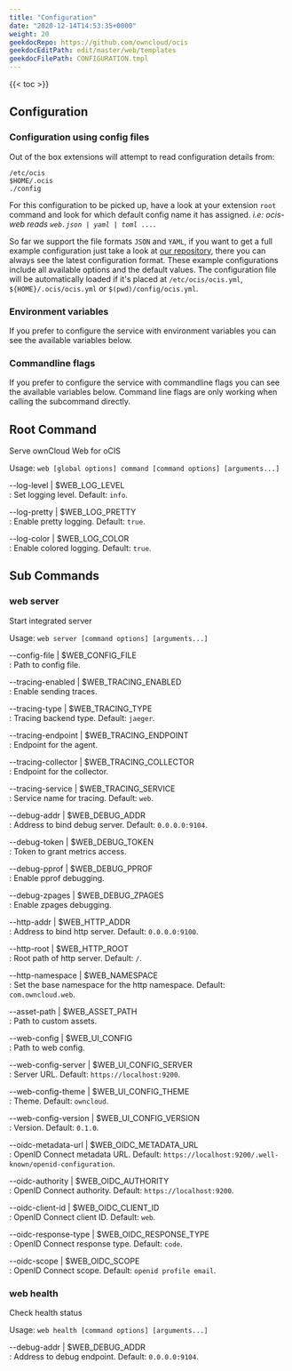 ```yaml
---
title: "Configuration"
date: "2020-12-14T14:53:35+0000"
weight: 20
geekdocRepo: https://github.com/owncloud/ocis
geekdocEditPath: edit/master/web/templates
geekdocFilePath: CONFIGURATION.tmpl
---
```


{{< toc >}}

## Configuration

### Configuration using config files

Out of the box extensions will attempt to read configuration details from:

```console
/etc/ocis
$HOME/.ocis
./config
```

For this configuration to be picked up, have a look at your extension `root` command and look for which default config name it has assigned. *i.e: ocis-web reads `web.json | yaml | toml ...`*.

So far we support the file formats `JSON` and `YAML`, if you want to get a full example configuration just take a look at [our repository](https://github.com/owncloud/ocis/tree/master/config), there you can always see the latest configuration format. These example configurations include all available options and the default values. The configuration file will be automatically loaded if it's placed at `/etc/ocis/ocis.yml`, `${HOME}/.ocis/ocis.yml` or `$(pwd)/config/ocis.yml`.

### Environment variables

If you prefer to configure the service with environment variables you can see the available variables below.

### Commandline flags

If you prefer to configure the service with commandline flags you can see the available variables below. Command line flags are only working when calling the subcommand directly.

## Root Command

Serve ownCloud Web for oCIS

Usage: `web [global options] command [command options] [arguments...]`

--log-level | $WEB_LOG_LEVEL  
: Set logging level. Default: `info`.

--log-pretty | $WEB_LOG_PRETTY  
: Enable pretty logging. Default: `true`.

--log-color | $WEB_LOG_COLOR  
: Enable colored logging. Default: `true`.

## Sub Commands

### web server

Start integrated server

Usage: `web server [command options] [arguments...]`

--config-file | $WEB_CONFIG_FILE  
: Path to config file.

--tracing-enabled | $WEB_TRACING_ENABLED  
: Enable sending traces.

--tracing-type | $WEB_TRACING_TYPE  
: Tracing backend type. Default: `jaeger`.

--tracing-endpoint | $WEB_TRACING_ENDPOINT  
: Endpoint for the agent.

--tracing-collector | $WEB_TRACING_COLLECTOR  
: Endpoint for the collector.

--tracing-service | $WEB_TRACING_SERVICE  
: Service name for tracing. Default: `web`.

--debug-addr | $WEB_DEBUG_ADDR  
: Address to bind debug server. Default: `0.0.0.0:9104`.

--debug-token | $WEB_DEBUG_TOKEN  
: Token to grant metrics access.

--debug-pprof | $WEB_DEBUG_PPROF  
: Enable pprof debugging.

--debug-zpages | $WEB_DEBUG_ZPAGES  
: Enable zpages debugging.

--http-addr | $WEB_HTTP_ADDR  
: Address to bind http server. Default: `0.0.0.0:9100`.

--http-root | $WEB_HTTP_ROOT  
: Root path of http server. Default: `/`.

--http-namespace | $WEB_NAMESPACE  
: Set the base namespace for the http namespace. Default: `com.owncloud.web`.

--asset-path | $WEB_ASSET_PATH  
: Path to custom assets.

--web-config | $WEB_UI_CONFIG  
: Path to web config.

--web-config-server | $WEB_UI_CONFIG_SERVER  
: Server URL. Default: `https://localhost:9200`.

--web-config-theme | $WEB_UI_CONFIG_THEME  
: Theme. Default: `owncloud`.

--web-config-version | $WEB_UI_CONFIG_VERSION  
: Version. Default: `0.1.0`.

--oidc-metadata-url | $WEB_OIDC_METADATA_URL  
: OpenID Connect metadata URL. Default: `https://localhost:9200/.well-known/openid-configuration`.

--oidc-authority | $WEB_OIDC_AUTHORITY  
: OpenID Connect authority. Default: `https://localhost:9200`.

--oidc-client-id | $WEB_OIDC_CLIENT_ID  
: OpenID Connect client ID. Default: `web`.

--oidc-response-type | $WEB_OIDC_RESPONSE_TYPE  
: OpenID Connect response type. Default: `code`.

--oidc-scope | $WEB_OIDC_SCOPE  
: OpenID Connect scope. Default: `openid profile email`.

### web health

Check health status

Usage: `web health [command options] [arguments...]`

--debug-addr | $WEB_DEBUG_ADDR  
: Address to debug endpoint. Default: `0.0.0.0:9104`.

